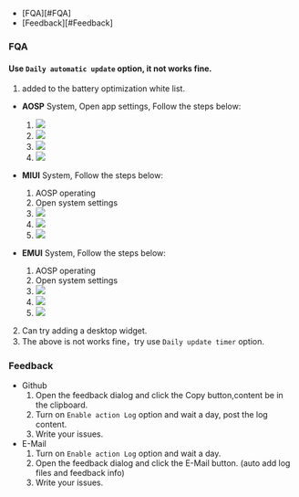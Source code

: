 - [FQA][#FQA]
- [Feedback][#Feedback]

### FQA

#### Use `Daily automatic update` option, it not works fine. 

1. added to the battery optimization white list.
  - **AOSP** System, Open app settings, Follow the steps below:
      1. ![](https://raw.githubusercontent.com/liaoheng/BingWallpaper/image/aosp_1.png)
      2. ![](https://raw.githubusercontent.com/liaoheng/BingWallpaper/image/aosp_2.png)
      3. ![](https://raw.githubusercontent.com/liaoheng/BingWallpaper/image/aosp_3.png)
      4. ![](https://raw.githubusercontent.com/liaoheng/BingWallpaper/image/aosp_4.png)

  - **MIUI** System, Follow the steps below:
      1. AOSP operating
      2. Open system settings
      3. ![](https://raw.githubusercontent.com/liaoheng/BingWallpaper/image/miui_1.png)
      4. ![](https://raw.githubusercontent.com/liaoheng/BingWallpaper/image/miui_2.png)
      5. ![](https://raw.githubusercontent.com/liaoheng/BingWallpaper/image/miui_3.png)

  - **EMUI** System, Follow the steps below:
      1. AOSP operating
      2. Open system settings
      3. ![](https://raw.githubusercontent.com/liaoheng/BingWallpaper/image/emui_1.png)
      4. ![](https://raw.githubusercontent.com/liaoheng/BingWallpaper/image/emui_2.png)
      5. ![](https://raw.githubusercontent.com/liaoheng/BingWallpaper/image/emui_3.png)
2. Can try adding a desktop widget.
3. The above is not works fine，try use `Daily update timer` option.

### Feedback

- Github
  1. Open the feedback dialog and click the Copy button,content be in the clipboard.
  2. Turn on `Enable action Log` option and wait a day, post the log content.
  3. Write your issues.
- E-Mail
  1. Turn on `Enable action Log` option and wait a day.
  2. Open the feedback dialog and click the E-Mail button. (auto add log files and feedback info)
  3. Write your issues.
